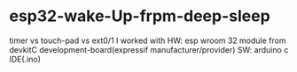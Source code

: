 # esp32-wake-Up-frpm-deep-sleep
timer vs touch-pad vs ext0/1
I worked with
HW: esp wroom 32 module from devkitC development-board(expressif manufacturer/provider)
SW: arduino c IDE(.ino)
